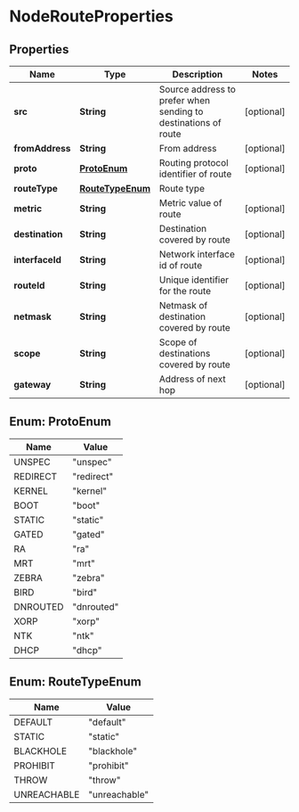 # NodeRouteProperties

## Properties
Name | Type | Description | Notes
------------ | ------------- | ------------- | -------------
**src** | **String** | Source address to prefer when sending to destinations of route |  [optional]
**fromAddress** | **String** | From address |  [optional]
**proto** | [**ProtoEnum**](#ProtoEnum) | Routing protocol identifier of route |  [optional]
**routeType** | [**RouteTypeEnum**](#RouteTypeEnum) | Route type | 
**metric** | **String** | Metric value of route |  [optional]
**destination** | **String** | Destination covered by route |  [optional]
**interfaceId** | **String** | Network interface id of route |  [optional]
**routeId** | **String** | Unique identifier for the route |  [optional]
**netmask** | **String** | Netmask of destination covered by route |  [optional]
**scope** | **String** | Scope of destinations covered by route |  [optional]
**gateway** | **String** | Address of next hop |  [optional]

<a name="ProtoEnum"></a>
## Enum: ProtoEnum
Name | Value
---- | -----
UNSPEC | &quot;unspec&quot;
REDIRECT | &quot;redirect&quot;
KERNEL | &quot;kernel&quot;
BOOT | &quot;boot&quot;
STATIC | &quot;static&quot;
GATED | &quot;gated&quot;
RA | &quot;ra&quot;
MRT | &quot;mrt&quot;
ZEBRA | &quot;zebra&quot;
BIRD | &quot;bird&quot;
DNROUTED | &quot;dnrouted&quot;
XORP | &quot;xorp&quot;
NTK | &quot;ntk&quot;
DHCP | &quot;dhcp&quot;

<a name="RouteTypeEnum"></a>
## Enum: RouteTypeEnum
Name | Value
---- | -----
DEFAULT | &quot;default&quot;
STATIC | &quot;static&quot;
BLACKHOLE | &quot;blackhole&quot;
PROHIBIT | &quot;prohibit&quot;
THROW | &quot;throw&quot;
UNREACHABLE | &quot;unreachable&quot;
